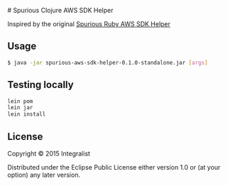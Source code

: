 # Spurious Clojure AWS SDK Helper

Inspired by the original [Spurious Ruby AWS SDK Helper](https://github.com/stevenjack/spurious-ruby-awssdk-helper)

## Usage

```bash
$ java -jar spurious-aws-sdk-helper-0.1.0-standalone.jar [args]
```

## Testing locally

```bash
lein pom
lein jar
lein install
```

## License

Copyright © 2015 Integralist

Distributed under the Eclipse Public License either version 1.0 or (at
your option) any later version.

